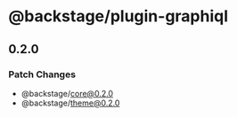 # @backstage/plugin-graphiql

## 0.2.0

### Patch Changes

- @backstage/core@0.2.0
- @backstage/theme@0.2.0
